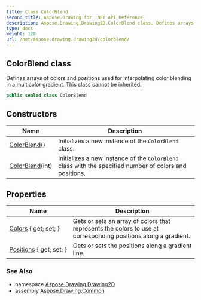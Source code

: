 ```yaml
---
title: Class ColorBlend
second_title: Aspose.Drawing for .NET API Reference
description: Aspose.Drawing.Drawing2D.ColorBlend class. Defines arrays of colors and positions used for interpolating color blending in a multicolor gradient. This class cannot be inherited
type: docs
weight: 120
url: /net/aspose.drawing.drawing2d/colorblend/
---
```

## ColorBlend class

Defines arrays of colors and positions used for interpolating color blending in a multicolor gradient. This class cannot be inherited.

```csharp
public sealed class ColorBlend
```

## Constructors

| Name | Description |
| --- | --- |
| [ColorBlend](colorblend/#constructor)() | Initializes a new instance of the `ColorBlend` class. |
| [ColorBlend](colorblend/#constructor_1)(int) | Initializes a new instance of the `ColorBlend` class with the specified number of colors and positions. |

## Properties

| Name | Description |
| --- | --- |
| [Colors](../../aspose.drawing.drawing2d/colorblend/colors/) { get; set; } | Gets or sets an array of colors that represents the colors to use at corresponding positions along a gradient. |
| [Positions](../../aspose.drawing.drawing2d/colorblend/positions/) { get; set; } | Gets or sets the positions along a gradient line. |

### See Also

* namespace [Aspose.Drawing.Drawing2D](../../aspose.drawing.drawing2d/)
* assembly [Aspose.Drawing.Common](../../)


